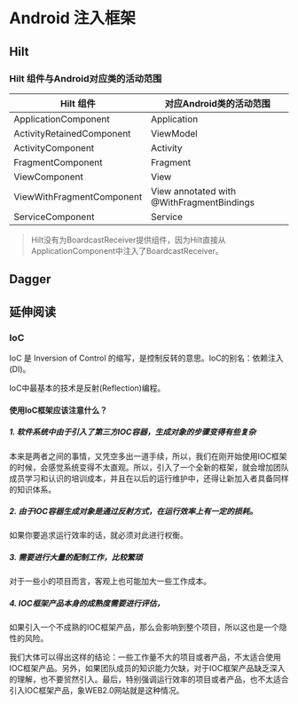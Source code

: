 # Android 注入框架

 

## Hilt

### Hilt 组件与Android对应类的活动范围

| Hilt 组件                 | 对应Android类的活动范围                   |
| ------------------------- | ----------------------------------------- |
| ApplicationComponent      | Application                               |
| ActivityRetainedComponent | ViewModel                                 |
| ActivityComponent         | Activity                                  |
| FragmentComponent         | Fragment                                  |
| ViewComponent             | View                                      |
| ViewWithFragmentComponent | View annotated with @WithFragmentBindings |
| ServiceComponent          | Service                                   |

> Hilt没有为BoardcastReceiver提供组件，因为Hilt直接从ApplicationComponent中注入了BoardcastReceiver。

## Dagger



## 延伸阅读

### IoC

IoC 是 Inversion of Control 的缩写，是控制反转的意思。IoC的别名：依赖注入(DI)。

IoC中最基本的技术是反射(Reflection)编程。

#### 使用IoC框架应该注意什么？

##### 1. 软件系统中由于引入了第三方IOC容器，生成对象的步骤变得有些复杂

本来是两者之间的事情，又凭空多出一道手续，所以，我们在刚开始使用IOC框架的时候，会感觉系统变得不太直观。所以，引入了一个全新的框架，就会增加团队成员学习和认识的培训成本，并且在以后的运行维护中，还得让新加入者具备同样的知识体系。

##### 2. 由于IOC容器生成对象是通过反射方式，在运行效率上有一定的损耗。

如果你要追求运行效率的话，就必须对此进行权衡。

##### 3. 需要进行大量的配制工作，比较繁琐

对于一些小的项目而言，客观上也可能加大一些工作成本。

##### 4. IOC框架产品本身的成熟度需要进行评估，

如果引入一个不成熟的IOC框架产品，那么会影响到整个项目，所以这也是一个隐性的风险。

我们大体可以得出这样的结论：一些工作量不大的项目或者产品，不太适合使用IOC框架产品。另外，如果团队成员的知识能力欠缺，对于IOC框架产品缺乏深入的理解，也不要贸然引入。最后，特别强调运行效率的项目或者产品，也不太适合引入IOC框架产品，象WEB2.0网站就是这种情况。